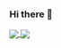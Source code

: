 ### Hi there 👋

<!--
**Archfx/archfx** is a ✨ _special_ ✨ repository because its `README.md` (this file) appears on your GitHub profile.

Here are some ideas to get you started:

- 🔭 I’m currently working on ...
- 🌱 I’m currently learning ...
- 👯 I’m looking to collaborate on ...
- 🤔 I’m looking for help with ...
- 💬 Ask me about ...
- 📫 How to reach me: ...
- 😄 Pronouns: ...
- ⚡ Fun fact: ...
-->


<a href="https://github.com/archfx">
  <img align="center" src="https://github-readme-stats.vercel.app/api?username=Archfx&count_private=true&show_icons=true&theme=vue" />
</a>
<a href="https://github.com/archfx">
  <img align="center" src="https://github-readme-stats.vercel.app/api/top-langs/?username=Archfx&layout=compact&theme=vue" />
</a>

